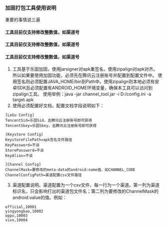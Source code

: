 ### 加固打包工具使用说明
重要的事情说三遍
#### 工具目前仅支持修改整数值，如渠道号
#### 工具目前仅支持修改整数值，如渠道号
#### 工具目前仅支持修改整数值，如渠道号
1. 工具基于乐固加固，使用jarsigner对apk重签名，使用zipalign对apk对齐。
所以如果要使用加固功能，必须先在腾讯云注册账号并配置到配置文件中。
使用签名则必须配置JAVA_HOME/bin到Path中。使用zipalign则本地必须有安卓SDK且必须配置有ANDROID_HOME环境变量，确保本工具可以访问到zipalign工具。
使用举例：java -jar channel_tool.jar -i D:/config.ini -a target.apk
2. 使用必须配置好文档，配置文档字段说明如下：
```
[LeGu Config]
TencentSid=乐固Sid，去腾讯云注册账号即可获得
TencentSkey=乐固Skey，去腾讯云注册账号即可获得

[Keystore Config]
KeystoreFilePath=apk签名文件路径
KeyPassword=不谈
StorePassword=不谈
KeyAlias=不谈

[Channel Config]
ChannelMask=要修改的meta-data的android:name值，如CHANNEL_CODE
ChannelConfigPath=渠道配置csv文件路径
```
3. 渠道配置说明。渠道配置为一个csv文件，每一行为一个渠道。第一列为渠道标识名，只会影响打出的渠道包文件名；第二列为要修改的ChannelMask的android:value的值。例如：
```
official,10001
yingyongbao,10002
oppo,10003
vivo,10004
```